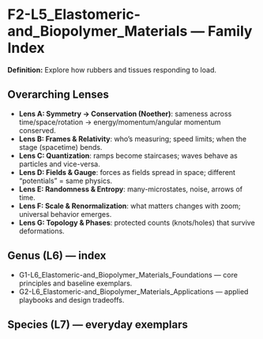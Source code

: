 # F2-L5_Elastomeric-and_Biopolymer_Materials — Family Index
**Definition:** Explore how rubbers and tissues responding to load.

## Overarching Lenses

- **Lens A: Symmetry -> Conservation (Noether)**: sameness across time/space/rotation → energy/momentum/angular momentum conserved.
- **Lens B: Frames & Relativity**: who’s measuring; speed limits; when the stage (spacetime) bends.
- **Lens C: Quantization**: ramps become staircases; waves behave as particles and vice-versa.
- **Lens D: Fields & Gauge**: forces as fields spread in space; different “potentials” = same physics.
- **Lens E: Randomness & Entropy**: many-microstates, noise, arrows of time.
- **Lens F: Scale & Renormalization**: what matters changes with zoom; universal behavior emerges.
- **Lens G: Topology & Phases**: protected counts (knots/holes) that survive deformations.

## Genus (L6) — index
- G1-L6_Elastomeric-and_Biopolymer_Materials_Foundations — core principles and baseline exemplars.
- G2-L6_Elastomeric-and_Biopolymer_Materials_Applications — applied playbooks and design tradeoffs.

## Species (L7) — everyday exemplars
